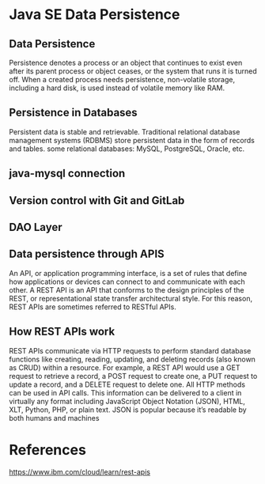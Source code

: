 # Java SE Data Persistence 
## Data Persistence 
Persistence denotes a process or an object that continues to exist even after its parent process or object ceases, or the system that runs it is turned off. When a created process needs persistence, non-volatile storage, including a hard disk, is used instead of volatile memory like RAM.

## Persistence in Databases

Persistent data is stable and retrievable. Traditional relational database management systems (RDBMS) store persistent data in the form of records and tables.
some relational databases: MySQL, PostgreSQL, Oracle, etc.

## java-mysql connection
## Version control with Git and GitLab

## DAO Layer

## Data persistence through APIS
An API, or application programming interface, is a set of rules that define how applications or devices can connect to and communicate with each other. A REST API is an API that conforms to the design principles of the REST, or representational state transfer architectural style. For this reason, REST APIs are sometimes referred to RESTful APIs.
## How REST APIs work
REST APIs communicate via HTTP requests to perform standard database functions like creating, reading, updating, and deleting records (also known as CRUD) within a resource. For example, a REST API would use a GET request to retrieve a record, a POST request to create one, a PUT request to update a record, and a DELETE request to delete one. All HTTP methods can be used in API calls. This information can be delivered to a client in virtually any format including JavaScript Object Notation (JSON), HTML, XLT, Python, PHP, or plain text. JSON is popular because it’s readable by both humans and machines
# References
https://www.ibm.com/cloud/learn/rest-apis
